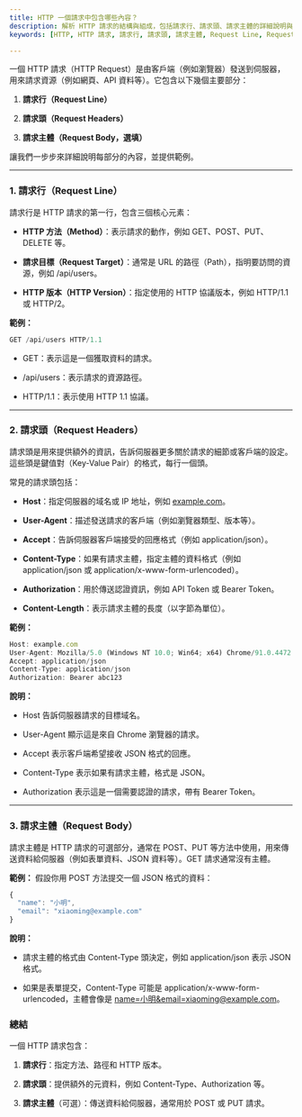 ```yaml
---
title: HTTP 一個請求中包含哪些內容？
description: 解析 HTTP 請求的結構與組成，包括請求行、請求頭、請求主體的詳細說明與範例，幫助理解網路通訊流程。
keywords: [HTTP, HTTP 請求, 請求行, 請求頭, 請求主體, Request Line, Request Headers, Request Body, 網路協定, Web 通訊, HTTP 結構]

---
```


一個 HTTP 請求（HTTP Request）是由客戶端（例如瀏覽器）發送到伺服器，用來請求資源（例如網頁、API 資料等）。它包含以下幾個主要部分：

1. **請求行（Request Line）**

2. **請求頭（Request Headers）**

3. **請求主體（Request Body，選填）**

讓我們一步步來詳細說明每部分的內容，並提供範例。

---

### 1\. 請求行（Request Line）

請求行是 HTTP 請求的第一行，包含三個核心元素：

- **HTTP 方法（Method）**：表示請求的動作，例如 GET、POST、PUT、DELETE 等。

- **請求目標（Request Target）**：通常是 URL 的路徑（Path），指明要訪問的資源，例如 /api/users。

- **HTTP 版本（HTTP Version）**：指定使用的 HTTP 協議版本，例如 HTTP/1.1 或 HTTP/2。

**範例：**

```javascript
GET /api/users HTTP/1.1
```

- GET：表示這是一個獲取資料的請求。

- /api/users：表示請求的資源路徑。

- HTTP/1.1：表示使用 HTTP 1.1 協議。

---

### 2\. 請求頭（Request Headers）

請求頭是用來提供額外的資訊，告訴伺服器更多關於請求的細節或客戶端的設定。這些頭是鍵值對（Key-Value Pair）的格式，每行一個頭。

常見的請求頭包括：

- **Host**：指定伺服器的域名或 IP 地址，例如 [example.com](example.com)。

- **User-Agent**：描述發送請求的客戶端（例如瀏覽器類型、版本等）。

- **Accept**：告訴伺服器客戶端接受的回應格式（例如 application/json）。

- **Content-Type**：如果有請求主體，指定主體的資料格式（例如 application/json 或 application/x-www-form-urlencoded）。

- **Authorization**：用於傳送認證資訊，例如 API Token 或 Bearer Token。

- **Content-Length**：表示請求主體的長度（以字節為單位）。

**範例：**

```javascript
Host: example.com
User-Agent: Mozilla/5.0 (Windows NT 10.0; Win64; x64) Chrome/91.0.4472.124
Accept: application/json
Content-Type: application/json
Authorization: Bearer abc123
```

**說明：**

- Host 告訴伺服器請求的目標域名。

- User-Agent 顯示這是來自 Chrome 瀏覽器的請求。

- Accept 表示客戶端希望接收 JSON 格式的回應。

- Content-Type 表示如果有請求主體，格式是 JSON。

- Authorization 表示這是一個需要認證的請求，帶有 Bearer Token。

---

### 3\. 請求主體（Request Body）

請求主體是 HTTP 請求的可選部分，通常在 POST、PUT 等方法中使用，用來傳送資料給伺服器（例如表單資料、JSON 資料等）。GET 請求通常沒有主體。

**範例：** 假設你用 POST 方法提交一個 JSON 格式的資料：

```javascript
{
  "name": "小明",
  "email": "xiaoming@example.com"
}
```

**說明：**

- 請求主體的格式由 Content-Type 頭決定，例如 application/json 表示 JSON 格式。

- 如果是表單提交，Content-Type 可能是 application/x-www-form-urlencoded，主體會像是 [name=小明&email=xiaoming@example.com](name=小明&email=xiaoming@example.com)。

### 總結

一個 HTTP 請求包含：

1. **請求行**：指定方法、路徑和 HTTP 版本。

2. **請求頭**：提供額外的元資料，例如 Content-Type、Authorization 等。

3. **請求主體**（可選）：傳送資料給伺服器，通常用於 POST 或 PUT 請求。
